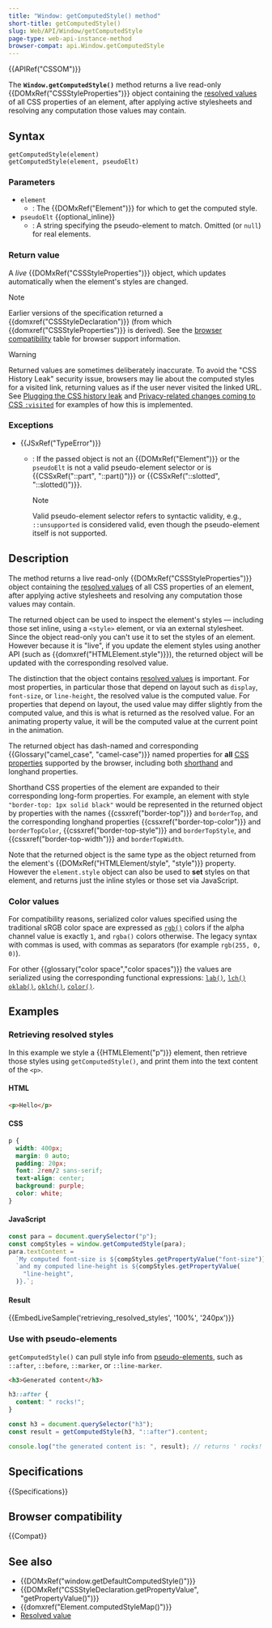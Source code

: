 ```yaml
---
title: "Window: getComputedStyle() method"
short-title: getComputedStyle()
slug: Web/API/Window/getComputedStyle
page-type: web-api-instance-method
browser-compat: api.Window.getComputedStyle
---
```


{{APIRef("CSSOM")}}

The **`Window.getComputedStyle()`** method returns a live read-only {{DOMxRef("CSSStyleProperties")}} object containing the [resolved values](/en-US/docs/Web/CSS/CSS_cascade/Value_processing#resolved_value) of all CSS properties of an element, after applying active stylesheets and resolving any computation those values may contain.

## Syntax

```js-nolint
getComputedStyle(element)
getComputedStyle(element, pseudoElt)
```

### Parameters

- `element`
  - : The {{DOMxRef("Element")}} for which to get the computed style.
- `pseudoElt` {{optional_inline}}
  - : A string specifying the pseudo-element to match.
    Omitted (or `null`) for real elements.

### Return value

A _live_ {{DOMxRef("CSSStyleProperties")}} object, which updates automatically when the element's styles are changed.

> [!NOTE]
> Earlier versions of the specification returned a {{domxref("CSSStyleDeclaration")}} (from which {{domxref("CSSStyleProperties")}} is derived).
> See the [browser compatibility](#browser_compatibility) table for browser support information.

> [!WARNING]
> Returned values are sometimes deliberately inaccurate.
> To avoid the "CSS History Leak" security issue, browsers may lie about the computed styles for a visited link, returning values as if the user never visited the linked URL.
> See [Plugging the CSS history leak](https://blog.mozilla.org/security/2010/03/31/plugging-the-css-history-leak/) and [Privacy-related changes coming to CSS `:visited`](https://hacks.mozilla.org/2010/03/privacy-related-changes-coming-to-css-vistited/) for examples of how this is implemented.

### Exceptions

- {{JSxRef("TypeError")}}
  - : If the passed object is not an {{DOMxRef("Element")}} or the `pseudoElt` is not a valid pseudo-element selector or is {{CSSxRef("::part", "::part()")}} or {{CSSxRef("::slotted", "::slotted()")}}.

    > [!NOTE]
    > Valid pseudo-element selector refers to syntactic validity, e.g., `::unsupported` is considered valid, even though the pseudo-element itself is not supported.

## Description

The method returns a live read-only {{DOMxRef("CSSStyleProperties")}} object containing the [resolved values](/en-US/docs/Web/CSS/CSS_cascade/Value_processing#resolved_value) of all CSS properties of an element, after applying active stylesheets and resolving any computation those values may contain.

The returned object can be used to inspect the element's styles — including those set inline, using a `<style>` element, or via an external stylesheet.
Since the object read-only you can't use it to set the styles of an element.
However because it is "live", if you update the element styles using another API (such as {{domxref("HTMLElement.style")}}), the returned object will be updated with the corresponding resolved value.

The distinction that the object contains [resolved values](/en-US/docs/Web/CSS/CSS_cascade/Value_processing#resolved_value) is important.
For most properties, in particular those that depend on layout such as `display`, `font-size`, or `line-height`, the resolved value is the computed value.
For properties that depend on layout, the used value may differ slightly from the computed value, and this is what is returned as the resolved value.
For an animating property value, it will be the computed value at the current point in the animation.

The returned object has dash-named and corresponding {{Glossary("camel_case", "camel-case")}} named properties for **all** [CSS properties](/en-US/docs/Web/CSS/Reference/Properties) supported by the browser, including both [shorthand](/en-US/docs/Web/CSS/CSS_cascade/Shorthand_properties) and longhand properties.

Shorthand CSS properties of the element are expanded to their corresponding long-form properties.
For example, an element with style `"border-top: 1px solid black"` would be represented in the returned object by properties with the names {{cssxref("border-top")}} and `borderTop`, and the corresponding longhand properties {{cssxref("border-top-color")}} and `borderTopColor`, {{cssxref("border-top-style")}} and `borderTopStyle`, and {{cssxref("border-top-width")}} and `borderTopWidth`.

Note that the returned object is the same type as the object returned from the element's {{DOMxRef("HTMLElement/style", "style")}} property.
However the `element.style` object can also be used to **set** styles on that element, and returns just the inline styles or those set via JavaScript.

### Color values

For compatibility reasons, serialized color values specified using the traditional sRGB color space are expressed as [`rgb()`](/en-US/docs/Web/CSS/color_value/rgb) colors if the alpha channel value is exactly `1`, and `rgba()` colors otherwise.
The legacy syntax with commas is used, with commas as separators (for example `rgb(255, 0, 0)`).

For other {{glossary("color space","color spaces")}} the values are serialized using the corresponding functional expressions: [`lab()`](/en-US/docs/Web/CSS/color_value/lab), [`lch()`](/en-US/docs/Web/CSS/color_value/lch) [`oklab()`](/en-US/docs/Web/CSS/color_value/oklab), [`oklch()`](/en-US/docs/Web/CSS/color_value/oklch), [`color()`](/en-US/docs/Web/CSS/color_value/color).

## Examples

### Retrieving resolved styles

In this example we style a {{HTMLElement("p")}} element, then retrieve those styles using `getComputedStyle()`, and print them into the text content of the `<p>`.

#### HTML

```html
<p>Hello</p>
```

#### CSS

```css
p {
  width: 400px;
  margin: 0 auto;
  padding: 20px;
  font: 2rem/2 sans-serif;
  text-align: center;
  background: purple;
  color: white;
}
```

#### JavaScript

```js
const para = document.querySelector("p");
const compStyles = window.getComputedStyle(para);
para.textContent =
  `My computed font-size is ${compStyles.getPropertyValue("font-size")},\n` +
  `and my computed line-height is ${compStyles.getPropertyValue(
    "line-height",
  )}.`;
```

#### Result

{{EmbedLiveSample('retrieving_resolved_styles', '100%', '240px')}}

### Use with pseudo-elements

`getComputedStyle()` can pull style info from [pseudo-elements](/en-US/docs/Web/CSS/Reference/Selectors/Pseudo-elements), such as `::after`, `::before`, `::marker`, or `::line-marker`.

```html
<h3>Generated content</h3>
```

```css
h3::after {
  content: " rocks!";
}
```

```js
const h3 = document.querySelector("h3");
const result = getComputedStyle(h3, "::after").content;

console.log("the generated content is: ", result); // returns ' rocks!'
```

## Specifications

{{Specifications}}

## Browser compatibility

{{Compat}}

## See also

- {{DOMxRef("window.getDefaultComputedStyle()")}}
- {{DOMxRef("CSSStyleDeclaration.getPropertyValue", "getPropertyValue()")}}
- {{domxref("Element.computedStyleMap()")}}
- [Resolved value](/en-US/docs/Web/CSS/CSS_cascade/Value_processing#resolved_value)
